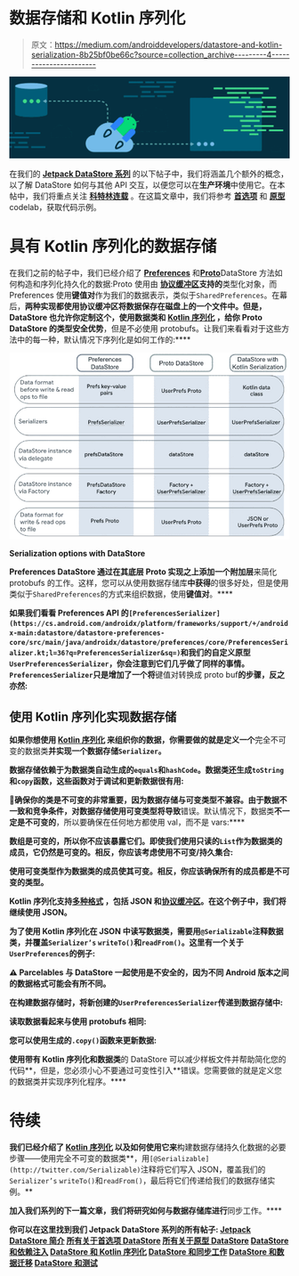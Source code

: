 # 数据存储和 Kotlin 序列化

> 原文：<https://medium.com/androiddevelopers/datastore-and-kotlin-serialization-8b25bf0be66c?source=collection_archive---------4----------------------->

![](img/2299991abb14db357c1c152c75cb62f3.png)

在我们的 [**Jetpack DataStore 系列**](/androiddevelopers/introduction-to-jetpack-datastore-3dc8d74139e7) 的以下帖子中，我们将涵盖几个额外的概念，以了解 DataStore 如何与其他 API 交互，以便您可以在**生产环境**中使用它。在本帖中，我们将重点关注 [**科特林连载**](https://kotlinlang.org/docs/serialization.html) 。在这篇文章中，我们将参考 [**首选项**](https://developer.android.com/codelabs/android-preferences-datastore#0) 和 [**原型**](https://developer.android.com/codelabs/android-proto-datastore#0)codelab，获取代码示例。

# 具有 Kotlin 序列化的数据存储

在我们之前的帖子中，我们已经介绍了 [**Preferences**](https://developer.android.com/topic/libraries/architecture/datastore#datastore-preferences) 和[**Proto**](https://developer.android.com/topic/libraries/architecture/datastore#datastore-typed)DataStore 方法如何构造和序列化持久化的数据:Proto 使用由 [**协议缓冲区**](https://developers.google.com/protocol-buffers)**支持的**类型化对象，而 Preferences 使用**键值对**作为我们的数据表示，类似于`SharedPreferences`。在幕后，**两种实现都使用协议缓冲区将数据保存在磁盘上的一个文件中。**但是，DataStore 也允许你定制这个，使用数据类和 [**Kotlin 序列化**](https://kotlinlang.org/docs/serialization.html) ，给你 Proto DataStore 的**类型安全优势**，但是不必使用 protobufs。让我们来看看对于这些方法中的每一种，默认情况下序列化是如何工作的:****

**![](img/b45e37467ce3395e219fa7b05b019e15.png)**

**Serialization options with DataStore**

**Preferences DataStore 通过在其底层 Proto 实现之上添加一个附加层**来简化 protobufs 的工作。这样，您可以从使用数据存储库**中获得**的很多好处，但是使用类似于`SharedPreferences`的方式来组织数据，使用**键值对**。****

**如果我们看看 Preferences API 的`[PreferencesSerializer](https://cs.android.com/androidx/platform/frameworks/support/+/androidx-main:datastore/datastore-preferences-core/src/main/java/androidx/datastore/preferences/core/PreferencesSerializer.kt;l=36?q=PreferencesSerializer&sq=)`和我们的自定义原型`UserPreferencesSerializer`，你会注意到它们几乎做了同样的事情。`PreferencesSerializer`只是增加了一个将**键值对转换成 proto buf**的步骤，反之亦然:**

## **使用 Kotlin 序列化实现数据存储**

**如果你想使用 [**Kotlin 序列化**](https://kotlinlang.org/docs/serialization.html) 来组织你的数据，你需要做的就是定义一个**完全不可变的数据类**并实现一个数据存储`Serializer`。**

**数据存储依赖于为数据类自动生成的`equals`和`hashCode`。数据类还生成`toString`和`copy`函数，这些函数对于调试和更新数据很有用:**

**🚨确保你的类是不可变的非常重要，因为数据存储与可变类型不兼容。由于数据不一致和竞争条件，对数据存储使用可变类型将导致**错误。默认情况下，数据类**不一定是不可变的**，所以要确保在任何地方都使用 val，而不是 vars:****

****数组是可变的**，所以你不应该暴露它们。即使我们使用只读的`List`作为数据类的成员，它仍然是可变的。相反，你应该考虑使用**不可变/持久集合**:**

**使用可变类型作为数据类的成员使其可变。相反，你应该确保所有的成员都是不可变的类型。**

**Kotlin 序列化支持[**多种格式**](https://kotlinlang.org/docs/serialization.html#formats) ，包括 JSON 和[协议缓冲区](https://developers.google.com/protocol-buffers)。在这个例子中，我们将继续使用 JSON。**

**为了使用 Kotlin 序列化在 JSON 中读写数据类，需要用`@Serializable`注释数据类，并覆盖`Serializer’s` `writeTo()`和`readFrom()`。这里有一个关于`UserPreferences`的例子:**

**⚠️ **Parcelables 与 DataStore 一起使用是不安全的**，因为不同 Android 版本之间的数据格式可能会有所不同。**

**在构建数据存储时，将新创建的`UserPreferencesSerializer`传递到数据存储中:**

**读取数据看起来与使用 protobufs 相同:**

**您可以使用生成的`.copy()`函数来更新数据:**

**使用带有 Kotlin 序列化和数据类**的 DataStore 可以减少样板文件并帮助简化您的代码**，但是，您必须小心不要通过可变性引入**错误。您需要做的就是定义您的数据类并实现序列化程序。****

# **待续**

**我们已经介绍了 [**Kotlin 序列化**](https://kotlinlang.org/docs/serialization.html) 以及如何使用它来**构建数据存储持久化数据的必要步骤——使用完全不可变的数据类**，用`[@Serializable](http://twitter.com/Serializable)`注释将它们写入 JSON，覆盖我们的`Serializer’s` `writeTo()`和`readFrom()`，最后将它们传递给我们的数据存储实例。**

**加入我们系列的下一篇文章，我们将研究如何与数据存储库进行**同步工作。****

**你可以在这里找到我们 Jetpack DataStore 系列的所有帖子:
[Jetpack DataStore 简介](/androiddevelopers/introduction-to-jetpack-datastore-3dc8d74139e7)
[所有关于首选项 DataStore](/androiddevelopers/all-about-preferences-datastore-cc7995679334)
[所有关于原型 DataStore](/androiddevelopers/all-about-proto-datastore-1b1af6cd2879)
[DataStore 和依赖注入](/androiddevelopers/datastore-and-dependency-injection-ea32b95704e3)
[DataStore 和 Kotlin 序列化](/androiddevelopers/datastore-and-kotlin-serialization-8b25bf0be66c)
[DataStore 和同步工作](/androiddevelopers/datastore-and-synchronous-work-576f3869ec4c)
[DataStore 和数据迁移](/androiddevelopers/datastore-and-data-migration-fdca806eb1aa)
[DataStore 和测试](/androiddevelopers/datastore-and-testing-edf7ae8df3d8)**